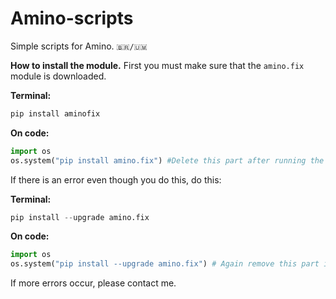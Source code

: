 # Amino-scripts
Simple scripts for Amino. ```🇧🇷/🇺🇲```




**How to install the module.**
First you must make sure that the ```amino.fix``` module is downloaded.

**Terminal:**
````py
pip install aminofix
````
**On code:**
````py
import os
os.system("pip install amino.fix") #Delete this part after running the code once.
````

If there is an error even though you do this, do this:

**Terminal:**
````py
pip install --upgrade amino.fix
````

**On code:**
````py
import os
os.system("pip install --upgrade amino.fix") # Again remove this part in the code after using it for the first time.
````

If more errors occur, please contact me.
